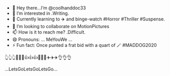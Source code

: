 - 👋 Hey there...I’m @coolhanddoc33
- 👀 I’m interested in .Writing.
- 🌱 Currently learning to ✈️ and binge-watch #Horror #Thriller #Suspense.
- 💞️ I’m looking to collaborate on MotionPictures
- 📫 How is it to reach me? .Difficult.
- 😄 Pronouns: ... MeYouWe ...
- ⚡ Fun fact: Once punted a frat bid with a quart of 🪄 #MADDOG2020

<!---
coolhanddoc33/coolhanddoc33 is a ✨ special ✨ repository because its `README.md` (this file) appears on your GitHub profile.
You can click the Preview link to take a look at your changes.
--->👆👆👆🙏🙏🙏👍👍👍🙌🙌🙌✈️✈️✈️👌👌👌
...LetsGoLetsGoLetsGo...
